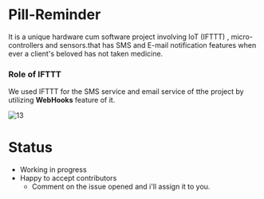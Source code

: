 # Pill-Reminder
It is a unique hardware cum software project involving IoT (IFTTT) , micro-controllers and sensors.that has SMS and E-mail notification features when ever a client's beloved has not taken medicine.

### Role of IFTTT
We used IFTTT for the SMS service and email service of tthe project by utilizing **WebHooks** feature of it.  

![13](https://github.com/puneeth072003/Pill-Reminder/assets/119479391/895e8549-27d8-455e-960c-1b0f8926d3db)


# Status
- Working in progress 
- Happy to accept contributors
  - Comment on the issue opened and i'll assign it to you.

